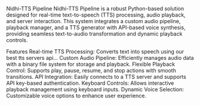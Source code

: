 Nidhi-TTS Pipeline
Nidhi-TTS Pipeline is a robust Python-based solution designed for real-time text-to-speech (TTS) processing, audio playback, and server interaction. This system integrates a custom audio pipeline, playback manager, and a TTS generator with API-based voice synthesis, providing seamless text-to-audio transformation and dynamic playback controls.

Features
Real-time TTS Processing: Converts text into speech using our best tts servers api...
Custom Audio Pipeline: Efficiently manages audio data with a binary file system for storage and playback.
Flexible Playback Control: Supports play, pause, resume, and stop actions with smooth transitions.
API Integration: Easily connects to a TTS server and supports API key-based authentication.
Keyboard Controls: Allows interactive playback management using keyboard inputs.
Dynamic Voice Selection: Customizable voice options to enhance user experience.



